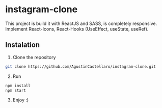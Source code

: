 # instagram-clone
This project is build it with ReactJS and SASS, is completely responsive.  
Implement React-Icons, React-Hooks (UseEffect, useState, useRef).


## Instalation
1) Clone the repository
```bash
git clone https://github.com/AgustinCastellaro/instagram-clone.git
```
2) Run
```bash
npm install
npm start
```
3) Enjoy :)
